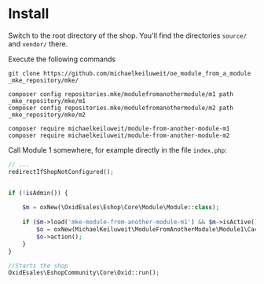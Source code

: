 # Install

Switch to the root directory of the shop. You'll find the directories `source/` and `vendor/` there.

Execute the following commands
```
git clone https://github.com/michaelkeiluweit/oe_module_from_a_module _mke_repository/mke/

composer config repositories.mke/modulefromanothermodule/m1 path _mke_repository/mke/m1
composer config repositories.mke/modulefromanothermodule/m2 path _mke_repository/mke/m2

composer require michaelkeiluweit/module-from-another-module-m1
composer require michaelkeiluweit/module-from-another-module-m2
```

Call Module 1 somewhere, for example directly in the file `index.php`:
```php
// ...
redirectIfShopNotConfigured();


if (!isAdmin()) {
    
    $m = oxNew(\OxidEsales\Eshop\Core\Module\Module::class);
    
    if ($m->load('mke-module-from-another-module-m1') && $m->isActive()) {
        $o = oxNew(MichaelKeiluweit\ModuleFromAnotherModule\Module1\Cache::class);
        $o->action();
    }
}

//Starts the shop
OxidEsales\EshopCommunity\Core\Oxid::run();
```